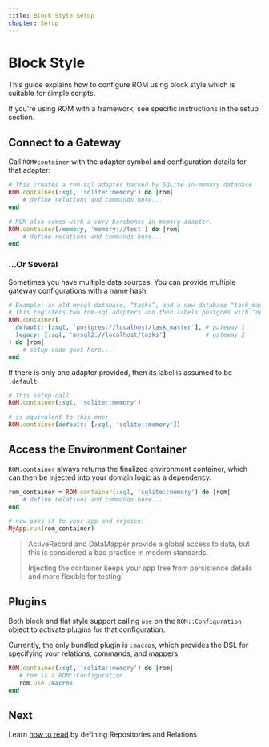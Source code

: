 ```yaml
---
title: Block Style Setup
chapter: Setup
---
```


# Block Style

This guide explains how to configure ROM using block style which is suitable for
simple scripts.

If you're using ROM with a framework, see specific instructions in the setup
section.

## Connect to a Gateway

Call `ROM#container` with the adapter symbol and configuration details for that
adapter:

```ruby
# This creates a rom-sql adapter backed by SQLite in-memory database
ROM.container(:sql, 'sqlite::memory') do |rom|
    # define relations and commands here...
end

# ROM also comes with a very barebones in-memory adapter.
ROM.container(:memory, 'memory://test') do |rom|
    # define relations and commands here...
end
```

### &hellip;Or Several

Sometimes you have multiple data sources. You can provide multiple
[gateway](/learn/glossary/#gateway) configurations with a name
hash.

```ruby
# Example: an old mysql database, “tasks”, and a new database “task_master”
# This registers two rom-sql adapters and then labels postgres with “default” and mysql with “legacy”
ROM.container(
  default: [:sql, 'postgres://localhost/task_master'], # gateway 1
  legacy: [:sql, 'mysql2://localhost/tasks']           # gateway 2
) do |rom|
    # setup code goes here...
end
```

If there is only one adapter provided, then its label is assumed to be
`:default`:

```ruby
# This setup call...
ROM.container(:sql, 'sqlite::memory')

# is equivalent to this one:
ROM.container(default: [:sql, 'sqlite::memory'])
```

## Access the Environment Container

`ROM.container` always returns the finalized environment container, which can
then be injected into your domain logic as a dependency.

```ruby
rom_container = ROM.container(:sql, 'sqlite::memory') do |rom|
    # define relations and commands here...
end

# now pass it to your app and rejoice!
MyApp.run(rom_container)
```

> ActiveRecord and DataMapper provide a global access to data, but this is
> considered a bad practice in modern standards.
>
> Injecting the container keeps your app free from persistence details and more
> flexible for testing.

## Plugins

Both block and flat style support calling `use` on the `ROM::Configuration`
object to activate plugins for that configuration.

Currently, the only bundled plugin is `:macros`, which provides the DSL for
specifying your relations, commands, and mappers.

```ruby
ROM.container(:sql, 'sqlite::memory') do |rom|
   # rom is a ROM::Configuration
   rom.use :macros
end
```

## Next

Learn [how to read](/learn/reading/) by defining Repositories and Relations
